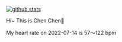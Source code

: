 [![github stats](https://github-readme-stats.vercel.app/api?username=z1cheng&show_icons=true&theme=default)](https://github.com/anuraghazra/github-readme-stats)

Hi~ This is Chen Chen👋

My heart rate on 2022-07-14 is 57～122 bpm

